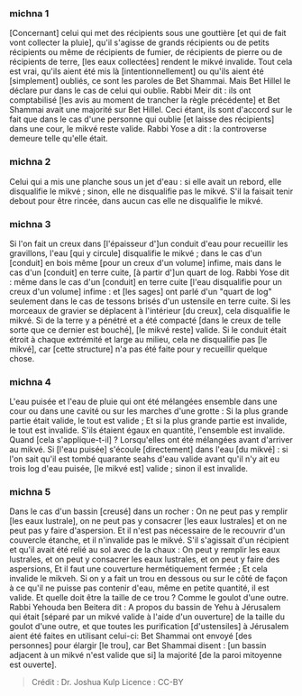 
### michna 1
[Concernant] celui qui met des récipients sous une gouttière [et qui de fait vont collecter la pluie], qu'il s'agisse de grands récipients ou de petits récipients ou même de récipients de fumier, de récipients de pierre ou de récipients de terre, [les eaux collectées] rendent le mikvé invalide. Tout cela est vrai, qu'ils aient été mis là [intentionnellement] ou qu'ils aient été [simplement] oubliés, ce sont les paroles de Bet Shammai. Mais Bet Hillel le déclare pur dans le cas de celui qui oublie. Rabbi Meir dit : ils ont comptabilisé [les avis au moment de trancher la règle précédente] et Bet Shammai avait une majorité sur Bet Hillel. Ceci étant, ils sont d'accord sur le fait que dans le cas d'une personne qui oublie [et laisse des récipients] dans une cour, le mikvé reste valide. Rabbi Yose a dit : la controverse demeure telle qu'elle était.

### michna 2
Celui qui a mis une planche sous un jet d'eau : si elle avait un rebord, elle disqualifie le mikvé ; sinon, elle ne disqualifie pas le mikvé. S'il la faisait tenir debout pour être rincée, dans aucun cas elle ne disqualifie le mikvé.

### michna 3
Si l'on fait un creux dans [l'épaisseur d']un conduit d'eau pour recueillir les gravillons, l'eau [qui y circule] disqualifie le mikvé ; dans le cas d'un [conduit] en bois même [pour un creux d'un volume] infime, mais dans le cas d'un [conduit] en terre cuite,  [à partir d']un quart de log. Rabbi Yose dit : même dans le cas d'un [conduit] en terre cuite [l'eau disqualifie pour un creux d'un volume] infime : et [les sages] ont parlé d'un "quart de log" seulement dans le cas de tessons brisés d'un ustensile en terre cuite. Si les morceaux de gravier se déplacent à l'intérieur [du creux], cela disqualifie le mikvé. Si de la terre y a pénétré et a été compacté [dans le creux de telle sorte que ce dernier est bouché], [le mikvé reste] valide. Si le conduit était étroit à chaque extrémité et large au milieu, cela ne disqualifie pas [le mikvé], car [cette structure] n'a pas été faite pour y recueillir quelque chose.

### michna 4
L'eau puisée et l'eau de pluie qui ont été mélangées ensemble dans une cour ou dans une cavité ou sur les marches d'une grotte : Si la plus grande partie était valide, le tout est valide ; Et si la plus grande partie est invalide, le tout est invalide. S'ils étaient égaux en quantité, l'ensemble est invalide. Quand [cela s'applique-t-il] ?   Lorsqu'elles ont été mélangées avant d'arriver au mikvé. Si [l'eau puisée] s'écoule [directement]  dans l'eau [du mikvé] : si l'on sait qu'il est tombé quarante seahs d'eau valide avant qu'il n'y ait eu trois log d'eau puisée, [le mikvé est] valide ; sinon il est invalide.

### michna 5
Dans le cas d'un bassin [creusé] dans un rocher : On ne peut pas y remplir [les eaux lustrale], on ne peut pas y consacrer [les eaux lustrales] et on ne peut pas y faire d'aspersion. Et il n'est pas nécessaire de le recouvrir d'un couvercle étanche, et il n'invalide pas le mikvé. S'il s'agissait d'un récipient et qu'il avait été relié au sol avec de la chaux : On peut y remplir les eaux lustrales, et on peut y consacrer les eaux lustrales, et on peut y faire des aspersions, Et il faut une couverture hermétiquement fermée ; Et cela invalide le mikveh. Si on y a fait un trou en dessous ou sur le côté de façon à ce qu'il ne puisse pas contenir d'eau, même en petite quantité, il est valide. Et quelle doit être la taille de ce trou ? Comme le goulot d'une outre. Rabbi Yehouda ben Beitera dit : A propos du bassin de Yehu à Jérusalem qui était [séparé par un mikvé valide à l'aide d'un ouverture] de la taille du goulot d'une outre, et que toutes les purification [d'ustensiles] à Jérusalem aient été faites en utilisant celui-ci: Bet Shammai ont envoyé [des personnes] pour élargir [le trou], car Bet Shammai disent : [un bassin adjacent à un  mikvé n'est valide que si] la majorité [de la paroi mitoyenne est ouverte].

>Crédit : Dr. Joshua Kulp
>Licence : CC-BY